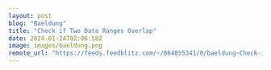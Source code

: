 ```yaml
---
layout: post
blog: "Baeldung"
title: "Check if Two Date Ranges Overlap"
date: 2024-01-24T02:06:58Z
image: images/baeldung.png
remote_url: "https://feeds.feedblitz.com/~/864855341/0/baeldung~Check-if-Two-Date-Ranges-Overlap"
---
```

